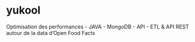 # yukool
Optimisation des performances - JAVA - MongoDB - API - ETL &amp; API REST autour de la data d’Open Food Facts
